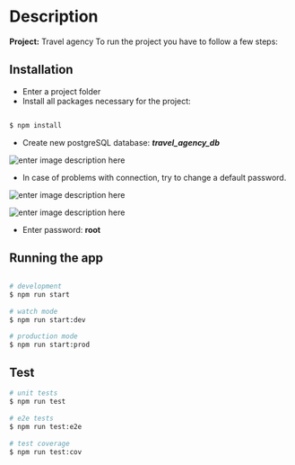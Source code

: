 ﻿# Description

**Project:**   Travel agency
To run the project you have to follow a few steps:

  

## Installation

 - Enter a project folder
 - Install all packages necessary for the project:

```bash

$ npm install

```
- Create new postgreSQL database: ***travel_agency_db***

![enter image description here](https://lh3.googleusercontent.com/t8GQXPEAb-h2RukMgg9ZFFI78K7-OYsM5ibN9BEXZ_5vlnaxRg-8jQafl4_HMbRWNbSJsZhTVpY)


- In case of problems with connection, try to change a default password.


 ![enter image description here](https://lh3.googleusercontent.com/FjesHYy04bwY9YetRTfOO8duQy3I2HS1AmxJ2M5uHwv25RaXMyFdq-aq0g9IRPjHRAMNWGWBINg=s450)


 

 ![enter image description here](https://lh3.googleusercontent.com/6Jff7wcE5i5dc0cs1WUFjknsTtxv-B4T9m9j3hmWUFmkPEqxJ9qJkJwypYH7_w-5LHakj-8xvL0=s600)
 - Enter password: **root**

## Running the app

  

```bash

# development
$ npm run start
  
# watch mode
$ npm run start:dev

# production mode
$ npm run start:prod

```

  

## Test

  

```bash
# unit tests
$ npm run test
  
# e2e tests
$ npm run test:e2e
  
# test coverage
$ npm run test:cov

```
